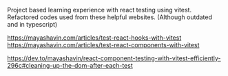 Project based learning experience with react testing using vitest.  
Refactored codes used from these helpful websites. (Although outdated and in typescript)

https://mayashavin.com/articles/test-react-hooks-with-vitest  
https://mayashavin.com/articles/test-react-components-with-vitest 

https://dev.to/mayashavin/react-component-testing-with-vitest-efficiently-296c#cleaning-up-the-dom-after-each-test
